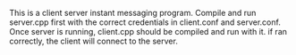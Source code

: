 This is a client server instant messaging program. Compile and run server.cpp first with the correct credentials in client.conf and server.conf. Once server is running, client.cpp should be compiled and run with it. if ran correctly, the client will connect to the server.
